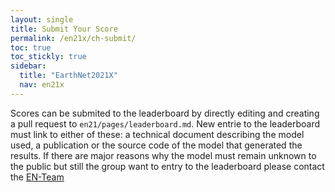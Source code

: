 ```yaml
---
layout: single
title: Submit Your Score
permalink: /en21x/ch-submit/
toc: true
toc_stickly: true
sidebar:
  title: "EarthNet2021X"
  nav: en21x
---
```


Scores can be submited to the leaderboard by directly editing and creating a pull request to `en21/pages/leaderboard.md`. New entrie to the leaderboard must link to either of these: a technical document describing the model used, a publication or the source code of the model that generated the results. If there are major reasons why the model must remain unknown to the public but still the group want to entry to the leaderboard please contact the [EN-Team](/about/)
